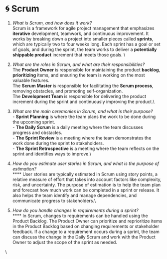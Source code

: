 # 🌀 Scrum



1. _What is Scrum, and how does it work?_ \
   &#x20;Scrum is a framework for agile project management that emphasizes **iterative** development, teamwork, and continuous improvement. It works by breaking down a project into smaller pieces called **sprints**, which are typically two to four weeks long. Each sprint has a goal or set of goals, and during the sprint, the team works to deliver a **potentially shippable product** increment that meets those goals. \

2. _What are the roles in Scrum, and what are their responsibilities?_ \
   The **Product Owner** is responsible for maintaining the product **backlog**, **prioritizing** items, and ensuring the team is working on the most valuable features. \
   The **Scrum Master** is responsible for facilitating the **Scrum process**, removing obstacles, and promoting self-organization. \
   The **Development Team** is responsible for delivering the product increment during the sprint and continuously improving the product.\

3. _What are the main ceremonies in Scrum, and what is their purpose?_ \
   &#x20;\- **Sprint Planning** is where the team plans the work to be done during the upcoming sprint. \
   &#x20;\- **The Daily Scrum** is a daily meeting where the team discusses progress and obstacles. \
   &#x20;\- **The Sprint Review** is a meeting where the team demonstrates the work done during the sprint to stakeholders. \
   &#x20; \- **The Sprint Retrospective** is a meeting where the team reflects on the sprint and identifies ways to improve.\

4. _How do you estimate user stories in Scrum, and what is the purpose of estimation?_ \
   **** User stories are typically estimated in Scrum using story points, a relative measure of effort that takes into account factors like complexity, risk, and uncertainty. The purpose of estimation is to help the team plan and forecast how much work can be completed in a sprint or release. It also helps the team identify and manage dependencies, and communicate progress to stakeholders.\

5. _How do you handle changes in requirements during a sprint?_ \
   **** In Scrum, changes to requirements can be handled using the Product Backlog. The Product Owner can prioritize and reprioritize items in the Product Backlog based on changing requirements or stakeholder feedback. If a change to a requirement occurs during a sprint, the team can discuss the change in the Daily Scrum and work with the Product Owner to adjust the scope of the sprint as needed.



\
